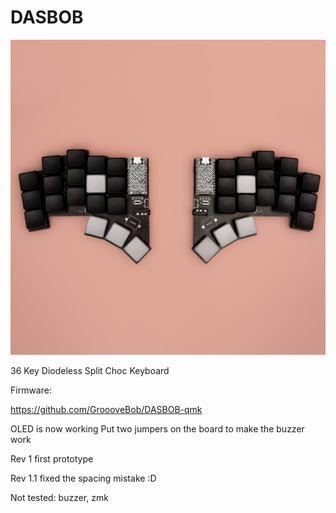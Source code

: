 # DASBOB

![alt text](https://github.com/GroooveBob/DASBOB/blob/main/pic/dasbob.png)


36 Key Diodeless Split Choc Keyboard

Firmware:

https://github.com/GroooveBob/DASBOB-qmk


OLED is now working
Put two jumpers on the board to make the buzzer work


Rev 1 first prototype

Rev 1.1 fixed the spacing mistake :D



Not tested: buzzer, zmk
